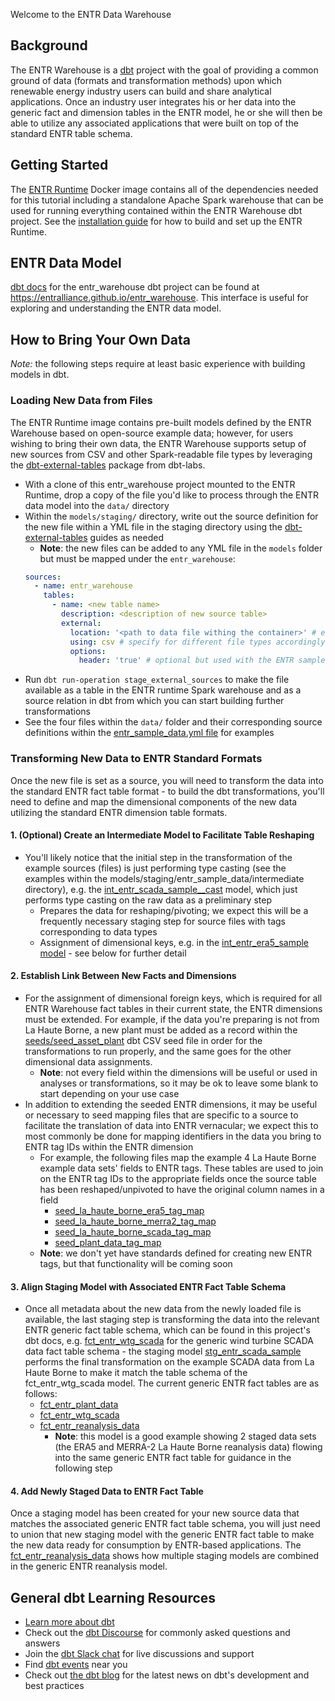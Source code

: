 Welcome to the ENTR Data Warehouse

## Background

The ENTR Warehouse is a [dbt](https://www.getdbt.com/) project with the goal of providing a common ground of data (formats and transformation methods) upon which renewable energy industry users can build and share analytical applications. Once an industry user integrates his or her data into the generic fact and dimension tables in the ENTR model, he or she will then be able to utilize any associated applications that were built on top of the standard ENTR table schema.

## Getting Started

The [ENTR Runtime](https://github.com/entralliance/entr_runtime) Docker image contains all of the dependencies needed for this tutorial including a standalone Apache Spark warehouse that can be used for running everything contained within the ENTR Warehouse dbt project. See the [installation guide](https://entralliance.github.io/install.html) for how to build and set up the ENTR Runtime.

## ENTR Data Model

[dbt docs](https://docs.getdbt.com/docs/building-a-dbt-project/documentation#overview) for the entr_warehouse dbt project can be found at https://entralliance.github.io/entr_warehouse. This interface is useful for exploring and understanding the ENTR data model.

## How to Bring Your Own Data

*Note:* the following steps require at least basic experience with building models in dbt.

### Loading New Data from Files

The ENTR Runtime image contains pre-built models defined by the ENTR Warehouse based on open-source example data; however, for users wishing to bring their own data, the ENTR Warehouse supports setup of new sources from CSV and other Spark-readable file types by leveraging the [dbt-external-tables](https://github.com/dbt-labs/dbt-external-tables/tree/main) package from dbt-labs.
* With a clone of this entr_warehouse project mounted to the ENTR Runtime, drop a copy of the file you'd like to process through the ENTR data model into the `data/` directory
* Within the `models/staging/` directory, write out the source definition for the new file within a YML file in the staging directory using the [dbt-external-tables](https://github.com/dbt-labs/dbt-external-tables/tree/main) guides as needed
    * **Note**: the new files can be added to any YML file in the `models` folder but must be mapped under the `entr_warehouse`:
    ```yml
    sources:
      - name: entr_warehouse
        tables:
          - name: <new table name>
            description: <description of new source table>
            external:
              location: '<path to data file withing the container>' # e.g. "/home/jovyan/src/entr_warehouse/data/la_haute_borne_plant_data_sample.csv" - this depends on where you've mounted the entr_warehouse dir in the container
              using: csv # specify for different file types accordingly
              options:
                header: 'true' # optional but used with the ENTR sample data
    ```
* Run `dbt run-operation stage_external_sources` to make the file available as a table in the ENTR runtime Spark warehouse and as a source relation in dbt from which you can start building further transformations
* See the four files within the `data/` folder and their corresponding source definitions within the [entr_sample_data.yml file](https://github.com/entralliance/entr_warehouse/blob/main/models/staging/entr_sample_data/entr_sample_data.yml) for examples

### Transforming New Data to ENTR Standard Formats

Once the new file is set as a source, you will need to transform the data into the standard ENTR fact table format - to build the dbt transformations, you'll need to define and map the dimensional components of the new data utilizing the standard ENTR dimension table formats.

#### 1. (Optional) Create an Intermediate Model to Facilitate Table Reshaping

* You'll likely notice that the initial step in the transformation of the example sources (files) is just performing type casting (see the examples within the models/staging/entr_sample_data/intermediate directory), e.g. the [int_entr_scada_sample__cast](https://github.com/entralliance/entr_warehouse/blob/main/models/staging/entr_sample_data/intermediate/int_entr_scada_sample__cast.sql) model, which just performs type casting on the raw data as a preliminary step
    * Prepares the data for reshaping/pivoting; we expect this will be a frequently necessary staging step for source files with tags corresponding to data types
    * Assignment of dimensional keys, e.g. in the [int_entr_era5_sample model](https://github.com/entralliance/entr_warehouse/blob/e3eeb3e693349a2a6297274d686ef7f884a5bc18/models/staging/entr_sample_data/intermediate/int_entr_era5_sample__cast.sql#L4-L5) - see below for further detail

#### 2. Establish Link Between New Facts and Dimensions

* For the assignment of dimensional foreign keys, which is required for all ENTR Warehouse fact tables in their current state, the ENTR dimensions must be extended. For example, if the data you're preparing is not from La Haute Borne, a new plant must be added as a record within the [seeds/seed_asset_plant](https://github.com/entralliance/entr_warehouse/blob/main/seeds/seed_asset_plant.csv) dbt CSV seed file in order for the transformations to run properly, and the same goes for the other dimensional data assignments.
    * **Note**: not every field within the dimensions will be useful or used in analyses or transformations, so it may be ok to leave some blank to start depending on your use case
* In addition to extending the seeded ENTR dimensions, it may be useful or necessary to seed mapping files that are specific to a source to facilitate the translation of data into ENTR vernacular; we expect this to most commonly be done for mapping identifiers in the data you bring to ENTR tag IDs within the ENTR dimension
    * For example, the following files map the example 4 La Haute Borne example data sets' fields to ENTR tags. These tables are used to join on the ENTR tag IDs to the appropriate fields once the source table has been reshaped/unpivoted to have the original column names in a field
        * [seed_la_haute_borne_era5_tag_map](https://github.com/entralliance/entr_warehouse/blob/main/seeds/seed_la_haute_borne_era5_tag_map.csv)
        * [seed_la_haute_borne_merra2_tag_map](https://github.com/entralliance/entr_warehouse/blob/main/seeds/seed_la_haute_borne_merra2_tag_map.csv)
        * [seed_la_haute_borne_scada_tag_map](https://github.com/entralliance/entr_warehouse/blob/main/seeds/seed_la_haute_borne_scada_tag_map.csv)
        * [seed_plant_data_tag_map](https://github.com/entralliance/entr_warehouse/blob/main/seeds/seed_plant_data_tag_map.csv)
    * **Note**: we don't yet have standards defined for creating new ENTR tags, but that functionality will be coming soon

#### 3. Align Staging Model with Associated ENTR Fact Table Schema

* Once all metadata about the new data from the newly loaded file is available, the last staging step is transforming the data into the relevant ENTR generic fact table schema, which can be found in this project's dbt docs, e.g. [fct_entr_wtg_scada](https://entralliance.github.io/entr_warehouse/#!/model/model.entr_warehouse.fct_entr_wtg_scada) for the generic wind turbine SCADA data fact table schema - the staging model [stg_entr_scada_sample](https://github.com/entralliance/entr_warehouse/blob/main/models/staging/entr_sample_data/stg_entr_scada_sample.sql) performs the final transformation on the example SCADA data from La Haute Borne to make it match the table schema of the fct_entr_wtg_scada model. The current generic ENTR fact tables are as follows:
    * [fct_entr_plant_data](https://entralliance.github.io/entr_warehouse/#!/model/model.entr_warehouse.fct_entr_plant_data)
    * [fct_entr_wtg_scada](https://entralliance.github.io/entr_warehouse/#!/model/model.entr_warehouse.fct_entr_wtg_scada)
    * [fct_entr_reanalysis_data](https://entralliance.github.io/entr_warehouse/#!/model/model.entr_warehouse.fct_entr_reanalysis_data)
        * **Note**: this model is a good example showing 2 staged data sets (the ERA5 and MERRA-2 La Haute Borne reanalysis data) flowing into the same generic ENTR fact table for guidance in the following step

#### 4. Add Newly Staged Data to ENTR Fact Table

Once a staging model has been created for your new source data that matches the associated generic ENTR fact table schema, you will just need to union that new staging model with the generic ENTR fact table to make the new data ready for consumption by ENTR-based applications. The [fct_entr_reanalysis_data](https://entralliance.github.io/entr_warehouse/#!/model/model.entr_warehouse.fct_entr_reanalysis_data) shows how multiple staging models are combined in the generic ENTR reanalysis model.


## General dbt Learning Resources

- [Learn more about dbt](https://docs.getdbt.com/docs/introduction)
- Check out the [dbt Discourse](https://discourse.getdbt.com/) for commonly asked questions and answers
- Join the [dbt Slack chat](http://slack.getdbt.com/) for live discussions and support
- Find [dbt events](https://events.getdbt.com) near you
- Check out [the dbt blog](https://blog.getdbt.com/) for the latest news on dbt's development and best practices
